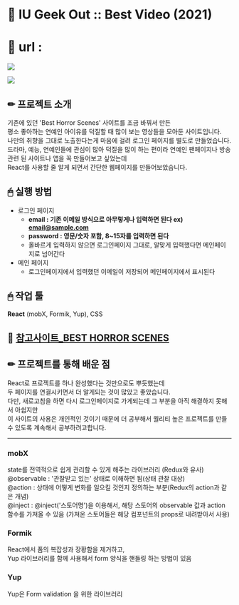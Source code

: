# 📌 IU Geek Out :: Best Video (2021)

# 📎 url : 

![](https://images.velog.io/images/hyerimiya/post/e64abfdf-0c85-472d-a8a3-d6ac0b6174fd/1.png)

![](https://images.velog.io/images/hyerimiya/post/aec9a9f9-0f3e-4134-97ca-b17c445e61ee/2.png)


## ✏ 프로젝트 소개
기존에 있던 'Best Horror Scenes' 사이트를 조금 바꿔서 만든  
평소 좋아하는 연예인 아이유를 덕질할 때 많이 보는 영상들을 모아둔 사이트입니다.  
나만의 취향을 그대로 노출한다는게 마음에 걸려 로그인 페이지를 별도로 만들었습니다.  
드라마, 예능, 연예인들에 관심이 많아 덕질을 많이 하는 편이라 연예인 팬페이지나 방송 관련 된 사이트나 앱을 꼭 만들어보고 싶었는데  
React를 사용할 줄 알게 되면서 간단한 웹페이지를 만들어보았습니다.

## 🖱 실행 방법
* 로그인 페이지
  - **email : 기존 이메일 방식으로 아무렇게나 입력하면 된다 ex) email@sample.com**
  - **password : 영문/숫자 포함, 8~15자를 입력하면 된다**
  - 올바르게 입력하지 않으면 로그인페이지 그대로, 알맞게 입력했다면 메인페이지로 넘어간다
* 메인 페이지
  - 로그인페이지에서 입력했던 이메일이 저장되어 메인페이지에서 표시된다

## 🖱 작업 툴
**React** (mobX, Formik, Yup), CSS

## 📎 [참고사이트_BEST HORROR SCENES](https://besthorrorscenes.com/)

## ✏ 프로젝트를 통해 배운 점
React로 프로젝트를 하나 완성했다는 것만으로도 뿌듯했는데  
두 페이지를 연결시키면서 더 알게되는 것이 많았고 좋았습니다.  
다만, 새로고침을 하면 다시 로그인페이지로 가게되는데 그 부분을 아직 해결하지 못해서 아쉽지만  
이 사이트의 사용은 개인적인 것이기 때문에 더 공부해서 퀄리티 높은 프로젝트를 만들 수 있도록 계속해서 공부하려고합니다.

---

### mobX
state를 전역적으로 쉽게 관리할 수 있게 해주는 라이브러리 (Redux와 유사)  
@observable : '관찰받고 있는' 상태로 이해하면 됨(상태 관찰 대상)  
@action : 상태에 어떻게 변화를 일으킬 것인지 정의하는 부분(Redux의 action과 같은 개념)  
@inject : @inject('스토어명')을 이용해서, 해당 스토어의 observable 값과 action 함수를 가져올 수 있음 (가져온 스토어들은 해당 컴포넌트의 props로 내려받아서 사용)  

### Formik
React에서 폼의 복잡성과 장황함을 제거하고,  
Yup 라이브러리를 함께 사용해서 form 양식을 핸들링 하는 방법이 있음

### Yup 
Yup은 Form validation 을 위한 라이브러리 
